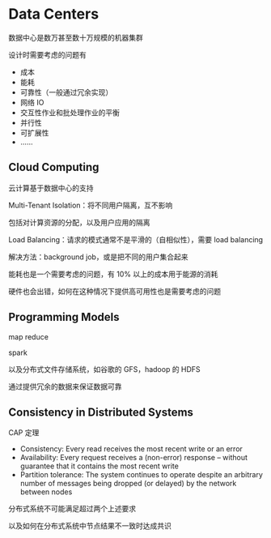 # Data Centers

数据中心是数万甚至数十万规模的机器集群

设计时需要考虑的问题有

* 成本
* 能耗
* 可靠性（一般通过冗余实现）
* 网络 IO
* 交互性作业和批处理作业的平衡
* 并行性
* 可扩展性
* ……

## Cloud Computing

云计算基于数据中心的支持

Multi-Tenant Isolation：将不同用户隔离，互不影响

包括对计算资源的分配，以及用户应用的隔离

Load Balancing：请求的模式通常不是平滑的（自相似性），需要 load  balancing

解决方法：background job，或是把不同的用户集合起来

能耗也是一个需要考虑的问题，有 10% 以上的成本用于能源的消耗

硬件也会出错，如何在这种情况下提供高可用性也是需要考虑的问题

## Programming Models

map reduce

spark

以及分布式文件存储系统，如谷歌的 GFS，hadoop 的 HDFS

通过提供冗余的数据来保证数据可靠

## Consistency in Distributed Systems

CAP 定理

* Consistency: Every read receives the most recent write or an error
* Availability: Every request receives a (non-error) response – without guarantee that it contains the most recent write
* Partition tolerance: The system continues to operate despite an arbitrary number of messages being dropped (or delayed) by the network between nodes

分布式系统不可能满足超过两个上述要求

以及如何在分布式系统中节点结果不一致时达成共识